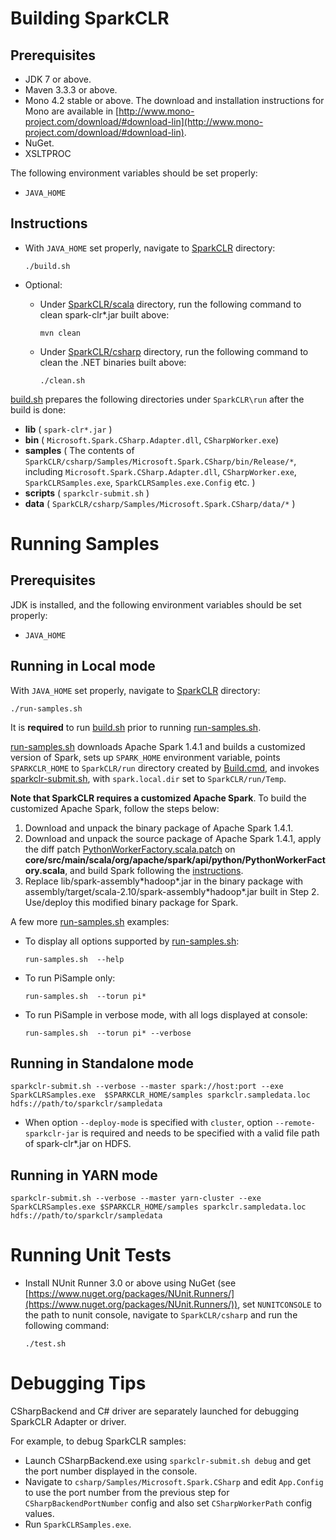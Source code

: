 # Building SparkCLR

## Prerequisites

* JDK 7 or above.
* Maven 3.3.3 or above.
* Mono 4.2 stable or above. The download and installation instructions for Mono are available in [http://www.mono-project.com/download/#download-lin](http://www.mono-project.com/download/#download-lin).
* NuGet.
* XSLTPROC

The following environment variables should be set properly:

* `JAVA_HOME`

## Instructions

* With `JAVA_HOME` set properly, navigate to [SparkCLR](./) directory: 

  ```  
  ./build.sh  
  ```

* Optional: 
  - Under [SparkCLR/scala](./scala) directory, run the following command to clean spark-clr*.jar built above: 

    ```  
    mvn clean
    ```  

  - Under [SparkCLR/csharp](./csharp) directory, run the following command to clean the .NET binaries built above:

    ```  
    ./clean.sh  
    ```  
    
[build.sh](build.sh) prepares the following directories under `SparkCLR\run` after the build is done:

  * **lib** ( `spark-clr*.jar` )  
  * **bin** ( `Microsoft.Spark.CSharp.Adapter.dll`, `CSharpWorker.exe`)  
  * **samples** ( The contents of `SparkCLR/csharp/Samples/Microsoft.Spark.CSharp/bin/Release/*`, including `Microsoft.Spark.CSharp.Adapter.dll`, `CSharpWorker.exe`, `SparkCLRSamples.exe`, `SparkCLRSamples.exe.Config` etc. ) 
  * **scripts** ( `sparkclr-submit.sh` )  
  * **data** ( `SparkCLR/csharp/Samples/Microsoft.Spark.CSharp/data/*` ) 


# Running Samples

## Prerequisites

JDK is installed, and the following environment variables should be set properly:

* `JAVA_HOME`

## Running in Local mode

With `JAVA_HOME` set properly, navigate to [SparkCLR](./) directory:

```  
./run-samples.sh  
```

It is **required** to run [build.sh](./build.sh) prior to running [run-samples.sh](./run-samples.sh).

[run-samples.sh](./run-samples.sh) downloads Apache Spark 1.4.1 and builds a customized version of Spark, sets up `SPARK_HOME` environment variable, points `SPARKCLR_HOME` to `SparkCLR/run` directory created by [Build.cmd](./build.cmd), and invokes [sparkclr-submit.sh](./scripts/sparkclr-submit.sh), with `spark.local.dir` set to `SparkCLR/run/Temp`.

**Note that SparkCLR requires a customized Apache Spark**. To build the customized Apache Spark, follow the steps below:

1. Download and unpack the binary package of Apache Spark 1.4.1.
2. Download and unpack the source package of Apache Spark 1.4.1, apply the diff patch [PythonWorkerFactory.scala.patch](./PythonWorkerFactory.scala.patch) on **core/src/main/scala/org/apache/spark/api/python/PythonWorkerFactory.scala**, and build Spark following the [instructions](http://spark.apache.org/docs/latest/building-spark.html).
3. Replace lib/spark-assembly\*hadoop\*.jar in the binary package with assembly/target/scala-2.10/spark-assembly\*hadoop\*.jar built in Step 2. Use/deploy this modified binary package for Spark.

A few more [run-samples.sh](./run-samples.sh) examples:
- To display all options supported by [run-samples.sh](./run-samples.sh): 

    ```  
    run-samples.sh  --help
    ```

- To run PiSample only:

    ```  
    run-samples.sh  --torun pi*
    ```

- To run PiSample in verbose mode, with all logs displayed at console:

    ```  
    run-samples.sh  --torun pi* --verbose
    ```

## Running in Standalone mode

```
sparkclr-submit.sh --verbose --master spark://host:port --exe SparkCLRSamples.exe  $SPARKCLR_HOME/samples sparkclr.sampledata.loc hdfs://path/to/sparkclr/sampledata
```
- When option `--deploy-mode` is specified with `cluster`, option `--remote-sparkclr-jar` is required and needs to be specified with a valid file path of spark-clr*.jar on HDFS.

## Running in YARN mode

```
sparkclr-submit.sh --verbose --master yarn-cluster --exe SparkCLRSamples.exe $SPARKCLR_HOME/samples sparkclr.sampledata.loc hdfs://path/to/sparkclr/sampledata
```

# Running Unit Tests

* Install NUnit Runner 3.0 or above using NuGet (see [https://www.nuget.org/packages/NUnit.Runners/](https://www.nuget.org/packages/NUnit.Runners/)), set `NUNITCONSOLE` to the path to nunit console, navigate to `SparkCLR/csharp` and run the following command:     
    ```
    ./test.sh
    ```

# Debugging Tips

CSharpBackend and C# driver are separately launched for debugging SparkCLR Adapter or driver.

For example, to debug SparkCLR samples:

* Launch CSharpBackend.exe using `sparkclr-submit.sh debug` and get the port number displayed in the console.  
* Navigate to `csharp/Samples/Microsoft.Spark.CSharp` and edit `App.Config` to use the port number from the previous step for `CSharpBackendPortNumber` config and also set `CSharpWorkerPath` config values.  
* Run `SparkCLRSamples.exe`.